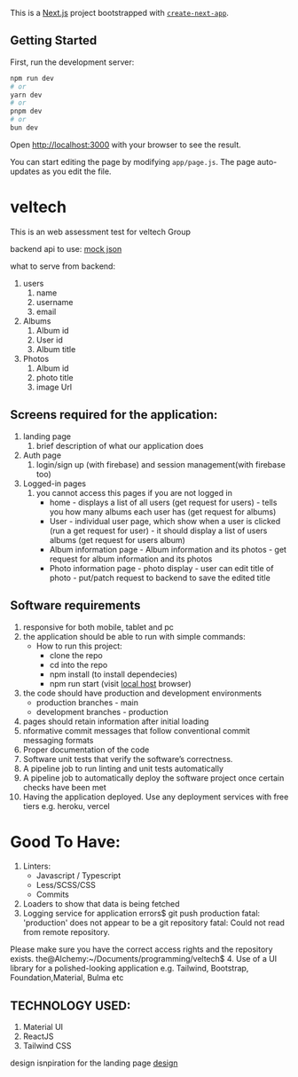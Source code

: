 This is a [Next.js](https://nextjs.org/) project bootstrapped with [`create-next-app`](https://github.com/vercel/next.js/tree/canary/packages/create-next-app).

## Getting Started

First, run the development server:

```bash
npm run dev
# or
yarn dev
# or
pnpm dev
# or
bun dev
```

Open [http://localhost:3000](http://localhost:3000) with your browser to see the result.

You can start editing the page by modifying `app/page.js`. The page auto-updates as you edit the file.

# veltech

This is an web assessment test for veltech Group

backend api to use: [mock json](https://jsonplaceholder.typicode.com/)

what to serve from backend:

1. users
   1. name
   2. username
   3. email
2. Albums
   1. Album id
   2. User id
   3. Album title
3. Photos
   1. Album id
   2. photo title
   3. image Url

## Screens required for the application:

1. landing page
   1. brief description of what our application does
2. Auth page
   1. login/sign up (with firebase) and session management(with firebase too)
3. Logged-in pages
   1. you cannot access this pages if you are not logged in
      - home - displays a list of all users (get request for users) - tells you how many albums each user has (get request for albums)
      - User - individual user page, which show when a user is clicked (run a get request for user) - it should display a list of users albums (get request for users album)
      - Album information page - Album information and its photos - get request for album information and its photos
      - Photo information page - photo display - user can edit title of photo - put/patch request to backend to save the edited title

## Software requirements

1. responsive for both mobile, tablet and pc
2. the application should be able to run with simple commands:
   - How to run this project:
     - clone the repo
     - cd into the repo
     - npm install (to install dependecies)
     - npm run start (visit [local host](http://localhost:3000/) browser)
3. the code should have production and development environments
   - production branches - main
   - development branches - production
4. pages should retain information after initial loading
5. nformative commit messages that follow conventional commit messaging formats
6. Proper documentation of the code
7. Software unit tests that verify the software’s correctness.
8. A pipeline job to run linting and unit tests automatically
9. A pipeline job to automatically deploy the software project once certain checks have been met
10. Having the application deployed. Use any deployment services with free tiers e.g. heroku, vercel

# Good To Have:

1. Linters:
   - Javascript / Typescript
   - Less/SCSS/CSS
   - Commits
2. Loaders to show that data is being fetched
3. Logging service for application errors$ git push production
   fatal: 'production' does not appear to be a git repository
   fatal: Could not read from remote repository.

Please make sure you have the correct access rights
and the repository exists.
the@Alchemy:~/Documents/programming/veltech$ 4. Use of a UI library for a polished-looking application e.g. Tailwind, Bootstrap, Foundation,Material, Bulma etc

## TECHNOLOGY USED:

1. Material UI
2. ReactJS
3. Tailwind CSS

design isnpiration for the landing page [design](https://dribbble.com/shots/23437431-Banking-Website-Landing-Page-Design)
